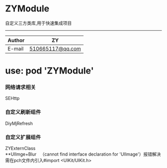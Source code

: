 # ZYModule

自定义三方类库,用于快速集成项目 
****

|Author|ZY|
|---|---
|E-mail|510665117@qq.com


#  use:  pod 'ZYModule'  



### 网络请求相关 
SEHttp  

### 自定义刷新组件   
DiyMjRefresh   

### 自定义扩展组件
ZYExternClass  
**UIImge+Blur    （cannot find interface declaration for 'UIImage'）报错解决 需在pch文件内引入#import <UIKit/UIKit.h>
